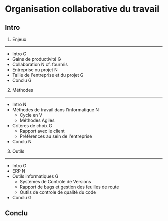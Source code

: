 Organisation collaborative du travail
=====================================

Intro
-----

1. Enjeux
---------

- Intro G
- Gains de productivité G
- Collaboration N
	cf. fourmis
- Entreprise ou projet N
- Taille de l'entreprise et du projet G
- Conclu G

2. Méthodes
-----------

- Intro N
- Méthodes de travail dans l'informatique N
	- Cycle en V
	- Méthodes Agiles
- Critères de choix G
	- Rapport avec le client
	- Préférences au sein de l'entreprise
- Conclu N
 
3. Outils
---------

- Intro G
- ERP N
- Outils informatiques G
	- Systèmes de Contrôle de Versions
	- Rapport de bugs et gestion des feuilles de route 
	- Outils de controle de qualité du code
- Conclu G

Conclu
------
